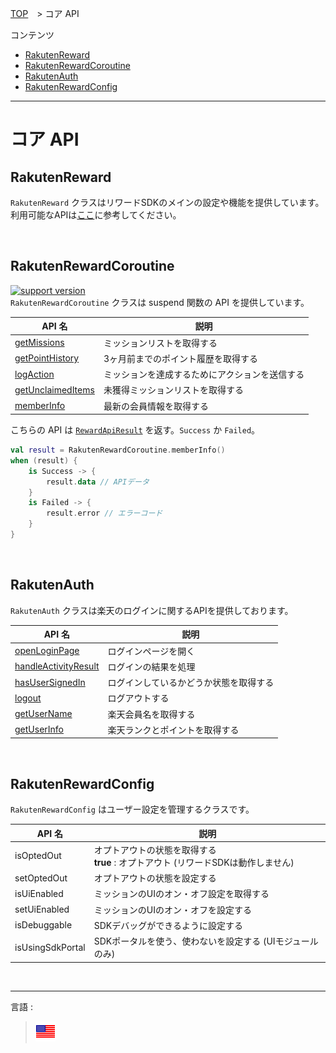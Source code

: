[TOP](../README.md#top)　> コア API  

コンテンツ    
* [RakutenReward](#rakutenauth)  
* [RakutenRewardCoroutine](#rakutenrewardcoroutine)  
* [RakutenAuth](#rakutenauth)  
* [RakutenRewardConfig](#rakutenrewardconfig)  

---  

# コア API  
## RakutenReward  
`RakutenReward` クラスはリワードSDKのメインの設定や機能を提供しています。  
利用可能なAPIは[ここ](./RakutenReward.md)に参考してください。   

<br>  

## RakutenRewardCoroutine  
[![support version](http://img.shields.io/badge/core-3.3.3+-green.svg?style=flat)](https://github.com/rakuten-ads/Rakuten-Reward-Native-Android/releases/tag/rel_20220826_v3_3_0)  
`RakutenRewardCoroutine` クラスは suspend 関数の API を提供しています。  

| API 名            | 説明                      |
|---------------------|----------------------------------|
| [getMissions](./RakutenReward.md#ミッションリスト)        | ミッションリストを取得する                     |
| [getPointHistory](./RakutenReward.md#ポイント履歴)   | 3ヶ月前までのポイント履歴を取得する |
| [logAction](./RakutenReward.md#アクションを送信する)          | ミッションを達成するためにアクションを送信する                 |
| [getUnclaimedItems](./RakutenReward.md#未獲得ミッションリスト) | 未獲得ミッションリストを取得する            |
| [memberInfo](./RakutenReward.md#会員情報) | 最新の会員情報を取得する            |  

こちらの API は [`RewardApiResult`](../apiData/README.md#rewardapiresult) を返す。`Success` か `Failed`。   

```kotlin
val result = RakutenRewardCoroutine.memberInfo()
when (result) {
    is Success -> {
        result.data // APIデータ
    }
    is Failed -> {
        result.error // エラーコード
    }
}
```  

<br>  

## RakutenAuth  
`RakutenAuth` クラスは楽天のログインに関するAPIを提供しております。  

| API 名                 | 説明                                                                               | 
|--------------------------|-------------------------------------------------------------------------------------------|
| [openLoginPage](../basic/LOGIN.md#1-show-login-page)| ログインページを開く|
| [handleActivityResult](../basic/LOGIN.md#2-get-result-from-onactivityresult) | ログインの結果を処理 | 
| [hasUserSignedIn](../basic/UserInfo.md#check-if-user-is-signed-in) | ログインしているかどうか状態を取得する|
| [logout](../basic/README.md#log-out)| ログアウトする | 
| [getUserName](../basic/UserInfo.md#get-users-full-name)| 楽天会員名を取得する|
| [getUserInfo](../basic/UserInfo.md#get-users-current-point-and-rank)| 楽天ランクとポイントを取得する|  

<br>  

## RakutenRewardConfig
`RakutenRewardConfig` はユーザー設定を管理するクラスです。  

| API 名         | 説明                                                             | 
|------------------|-------------------------------------------------------------------------|
| isOptedOut       | オプトアウトの状態を取得する <br><b>true</b> : オプトアウト (リワードSDKは動作しません) |
| setOptedOut      | オプトアウトの状態を設定する                                                       | 
| isUiEnabled      | ミッションのUIのオン・オフ設定を取得する                           | 
| setUiEnabled     | ミッションのUIのオン・オフを設定する                           |
| isDebuggable     | SDKデバッグができるように設定する                                         | 
| isUsingSdkPortal | SDKポータルを使う、使わないを設定する (UIモジュールのみ)       |  

<br>  

---
言語 :
> [![en](../../lang/en.png)](../../core/README.md)   
